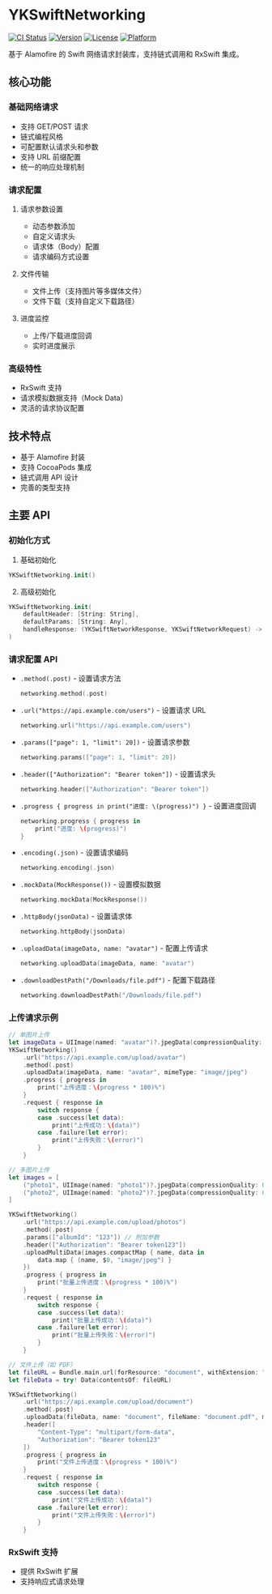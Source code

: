 # YKSwiftNetworking

[![CI Status](https://img.shields.io/travis/com/{username}/YKSwiftNetworking.svg?style=flat)](https://travis-ci.com/541278903/YKSwiftNetworking)
[![Version](https://img.shields.io/cocoapods/v/YKSwiftNetworking.svg?style=flat)](https://cocoapods.org/pods/YKSwiftNetworking)
[![License](https://img.shields.io/cocoapods/l/YKSwiftNetworking.svg?style=flat)](https://cocoapods.org/pods/YKSwiftNetworking)
[![Platform](https://img.shields.io/cocoapods/p/YKSwiftNetworking.svg?style=flat)](https://cocoapods.org/pods/YKSwiftNetworking)

基于 Alamofire 的 Swift 网络请求封装库，支持链式调用和 RxSwift 集成。

## 核心功能

### 基础网络请求
- 支持 GET/POST 请求
- 链式编程风格
- 可配置默认请求头和参数
- 支持 URL 前缀配置
- 统一的响应处理机制

### 请求配置
1. 请求参数设置
   - 动态参数添加
   - 自定义请求头
   - 请求体（Body）配置
   - 请求编码方式设置

2. 文件传输
   - 文件上传（支持图片等多媒体文件）
   - 文件下载（支持自定义下载路径）

3. 进度监控
   - 上传/下载进度回调
   - 实时进度展示

### 高级特性
- RxSwift 支持
- 请求模拟数据支持（Mock Data）
- 灵活的请求协议配置

## 技术特点
- 基于 Alamofire 封装
- 支持 CocoaPods 集成
- 链式调用 API 设计
- 完善的类型支持

## 主要 API

### 初始化方式
1. 基础初始化
```swift
YKSwiftNetworking.init()
```

2. 高级初始化
```swift
YKSwiftNetworking.init(
    defaultHeader: [String: String],
    defaultParams: [String: Any],
    handleResponse: (YKSwiftNetworkResponse, YKSwiftNetworkRequest) -> Error?
)
```

### 请求配置 API
- `.method(.post)` - 设置请求方法
  ```swift
  networking.method(.post)
  ```

- `.url("https://api.example.com/users")` - 设置请求 URL
  ```swift
  networking.url("https://api.example.com/users")
  ```

- `.params(["page": 1, "limit": 20])` - 设置请求参数
  ```swift
  networking.params(["page": 1, "limit": 20])
  ```

- `.header(["Authorization": "Bearer token"])` - 设置请求头
  ```swift
  networking.header(["Authorization": "Bearer token"])
  ```

- `.progress { progress in print("进度: \(progress)") }` - 设置进度回调
  ```swift
  networking.progress { progress in
      print("进度: \(progress)")
  }
  ```

- `.encoding(.json)` - 设置请求编码
  ```swift
  networking.encoding(.json)
  ```

- `.mockData(MockResponse())` - 设置模拟数据
  ```swift
  networking.mockData(MockResponse())
  ```

- `.httpBody(jsonData)` - 设置请求体
  ```swift
  networking.httpBody(jsonData)
  ```

- `.uploadData(imageData, name: "avatar")` - 配置上传请求
  ```swift
  networking.uploadData(imageData, name: "avatar")
  ```

- `.downloadDestPath("/Downloads/file.pdf")` - 配置下载路径
  ```swift
  networking.downloadDestPath("/Downloads/file.pdf")
  ```

### 上传请求示例
```swift
// 单图片上传
let imageData = UIImage(named: "avatar")?.jpegData(compressionQuality: 0.8)
YKSwiftNetworking()
    .url("https://api.example.com/upload/avatar")
    .method(.post)
    .uploadData(imageData, name: "avatar", mimeType: "image/jpeg")
    .progress { progress in
        print("上传进度：\(progress * 100)%")
    }
    .request { response in
        switch response {
        case .success(let data):
            print("上传成功：\(data)")
        case .failure(let error):
            print("上传失败：\(error)")
        }
    }

// 多图片上传
let images = [
    ("photo1", UIImage(named: "photo1")?.jpegData(compressionQuality: 0.8)),
    ("photo2", UIImage(named: "photo2")?.jpegData(compressionQuality: 0.8))
]

YKSwiftNetworking()
    .url("https://api.example.com/upload/photos")
    .method(.post)
    .params(["albumId": "123"]) // 附加参数
    .header(["Authorization": "Bearer token123"])
    .uploadMultiData(images.compactMap { name, data in
        data.map { (name, $0, "image/jpeg") }
    })
    .progress { progress in
        print("批量上传进度：\(progress * 100)%")
    }
    .request { response in
        switch response {
        case .success(let data):
            print("批量上传成功：\(data)")
        case .failure(let error):
            print("批量上传失败：\(error)")
        }
    }

// 文件上传（如 PDF）
let fileURL = Bundle.main.url(forResource: "document", withExtension: "pdf")!
let fileData = try! Data(contentsOf: fileURL)

YKSwiftNetworking()
    .url("https://api.example.com/upload/document")
    .method(.post)
    .uploadData(fileData, name: "document", fileName: "document.pdf", mimeType: "application/pdf")
    .header([
        "Content-Type": "multipart/form-data",
        "Authorization": "Bearer token123"
    ])
    .progress { progress in
        print("文件上传进度：\(progress * 100)%")
    }
    .request { response in
        switch response {
        case .success(let data):
            print("文件上传成功：\(data)")
        case .failure(let error):
            print("文件上传失败：\(error)")
        }
    }
```



### RxSwift 支持
- 提供 RxSwift 扩展
- 支持响应式请求处理





